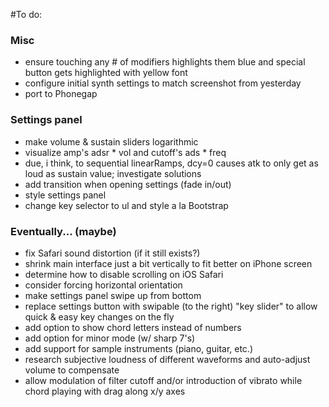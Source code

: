 #To do:

### Misc
* ensure touching any # of modifiers highlights them blue and special button gets highlighted with yellow font
* configure initial synth settings to match screenshot from yesterday
* port to Phonegap

### Settings panel
* make volume & sustain sliders logarithmic
* visualize amp's adsr * vol and cutoff's ads * freq
* due, i think, to sequential linearRamps, dcy=0 causes atk to only get as loud as sustain value; investigate solutions
* add transition when opening settings (fade in/out)
* style settings panel
* change key selector to ul and style a la Bootstrap

### Eventually... (maybe)
* fix Safari sound distortion (if it still exists?)
* shrink main interface just a bit vertically to fit better on iPhone screen
* determine how to disable scrolling on iOS Safari
* consider forcing horizontal orientation
* make settings panel swipe up from bottom
* replace settings button with swipable (to the right) "key slider" to allow quick & easy key changes on the fly
* add option to show chord letters instead of numbers
* add option for minor mode (w/ sharp 7's)
* add support for sample instruments (piano, guitar, etc.)
* research subjective loudness of different waveforms and auto-adjust volume to compensate
* allow modulation of filter cutoff and/or introduction of vibrato while chord playing with drag along x/y axes